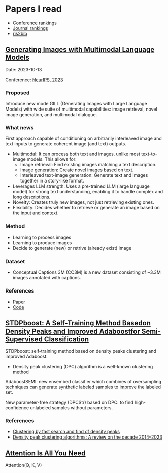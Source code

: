 # Papers I read

- [Conference rankings](http://portal.core.edu.au/conf-ranks/)
- [Journal rankings](https://www.scimagojr.com/)
- [ris2bib](https://www.bruot.org/ris2bib/)

## [Generating Images with Multimodal Language Models](https://jykoh.com/gill)

Date: 2023-10-13

Conference: [NeurIPS, 2023](https://neurips.cc/virtual/2023/papers.html)

### Proposed

Introduce new mode GILL (Generating Images with Large Language Models) with wide
suite of multimodal capabilities: image retrieval, novel image generation, and
multimodal dialogue.

### What news

First approach capable of conditioning on arbitrarily interleaved image and text
inputs to generate coherent image (and text) outputs.

- Multimodal: It can process both text and images, unlike most text-to-image
  models. This allows for:
  - Image retrieval: Find existing images matching a text description.
  - Image generation: Create novel images based on text.
  - Interleaved text-image generation: Generate text and images together in a
    story-like format.
- Leverages LLM strength: Uses a pre-trained LLM (large language model) for
  strong text understanding, enabling it to handle complex and long
  descriptions.
- Novelty: Creates truly new images, not just retrieving existing ones.
- Flexibility: Decides whether to retrieve or generate an image based on the
  input and context.

### Method

- Learning to process images
- Learning to produce images
- Decide to generate (new) or retrive (already exist) image

### Dataset

- Conceptual Captions 3M (CC3M) is a new dataset consisting of ~3.3M images
  annotated with captions.

### References

- [Paper](https://arxiv.org/pdf/2305.17216.pdf)
- [Code](https://github.com/kohjingyu/gill)

## [STDPboost: A Self-Training Method Basedon Density Peaks and Improved Adaboostfor Semi-Supervised Classification](https://ieeexplore.ieee.org/document/10182234)

STDPboost: self-training method based on density peaks clustering and improved
Adaboost.

- Density peak clustering (DPC) algorithm is a well-known clustering method

AdaboostSEMI: new ensembed classifier which combines of oversampling techniques
can generate synthetic labeled samples to improve the labeled set.

New parameter-free strategy (DPCStr) based on DPC: to find high-confidence
unlabeled samples without parameters.

### References

- [Clustering by fast search and find of density peaks](https://www.science.org/doi/10.1126/science.1242072)
- [Density peak clustering algorithms: A review on the decade 2014–2023](https://www.sciencedirect.com/science/article/abs/pii/S095741742302362X)

## [Attention Is All You Need](https://arxiv.org/abs/1706.03762)

Attention(Q, K, V)

